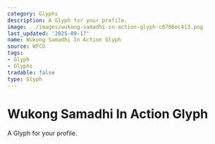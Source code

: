```yaml
---
category: Glyphs
description: A Glyph for your profile.
image: ../images/wukong-samadhi-in-action-glyph-c8706ec413.png
last_updated: '2025-09-17'
name: Wukong Samadhi In Action Glyph
source: WFCD
tags:
- Glyph
- Glyphs
tradable: false
type: Glyph
---
```


# Wukong Samadhi In Action Glyph

A Glyph for your profile.

